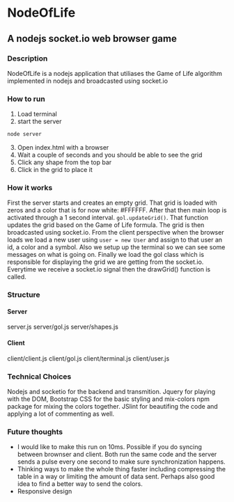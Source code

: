 # NodeOfLife
## A nodejs socket.io web browser game

### Description
NodeOfLife is a nodejs application that utiliases the Game of Life algorithm implemented in nodejs and broadcasted using socket.io

### How to run
1) Load terminal
2) start the server
```js
node server
```
3) Open index.html with a browser
4) Wait a couple of seconds and you should be able to see the grid
5) Click any shape from the top bar
6) Click in the grid to place it

### How it works
First the server starts and creates an empty grid. That grid is loaded with zeros and a color 
that is for now white: #FFFFFF. After that then main loop is activated through a 1 second interval. 
`gol.updateGrid()`. That function updates the grid based on the Game of Life formula.
The grid is then broadcasted using socket.io.
From the client perspective when the browser loads we load a new user using `user = new User` and assign
to that user an id, a color and a symbol. Also we setup up the terminal so we can see some messages
on what is going on. Finally we load the gol class which is responsible for displaying the grid we are 
getting from the socket.io. Everytime we receive a socket.io signal then the drawGrid() function is called.

### Structure
#### Server
server.js
server/gol.js
server/shapes.js
#### Client
client/client.js
client/gol.js
client/terminal.js
client/user.js

### Technical Choices
Nodejs and socketio for the backend and transmition. Jquery for playing with the DOM, Bootstrap CSS for the basic styling and mix-colors npm package for mixing the colors together. JSlint for beautifing the code and applying a lot of commenting as well.

### Future thoughts
- I would like to make this run on 10ms. Possible if you do syncing between brownser and client. Both run the same code and the server sends a pulse every one second to make sure synchronization happens.
- Thinking ways to make the whole thing faster including compressing the table in a way or limiting the
amount of data sent. Perhaps also good idea to find a better way to send the colors.
- Responsive design
